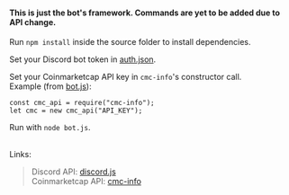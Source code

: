 #### This is just the bot's framework. Commands are yet to be added due to API change.

Run `npm install` inside the source folder to install dependencies. <br>

Set your Discord bot token in [auth.json](auth.json). <br>

Set your Coinmarketcap API key in `cmc-info`'s constructor call. <br>
Example (from [bot.js](bot.js)):
```
const cmc_api = require("cmc-info");
let cmc = new cmc_api("API_KEY");
```

Run with `node bot.js`. <br><br>

Links:
> Discord API: [discord.js](https://github.com/discordjs/discord.js)<br>
> Coinmarketcap API: [cmc-info](https://github.com/n3onis/cmc-info)
